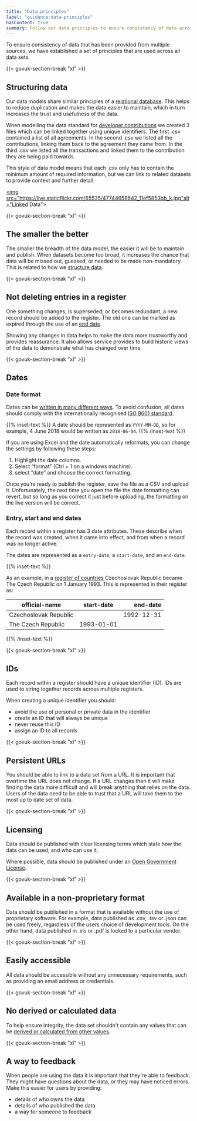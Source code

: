 ```yaml
---
title: "Data principles"
label: "guidance:data-principles"
hasContent: true
summary: Follow our data principles to ensure consistency of data across all data sets.
---
```


To ensure consistency of data that has been  provided from multiple sources, we have established a set of principles that are used across all data sets.

{{< govuk-section-break "xl" >}}

## Structuring data

Our data models share similar principles of a [relational database](https://en.wikipedia.org/wiki/Relational_database). This helps to reduce duplication and makes the data easier to maintain, which in turn increases the trust and usefulness of the data.

When modelling the data standard for [developer contributions](/guidance/developer-contributions/) we created 3 files which can be linked together using unique identifiers. The first .csv contained a list of all agreements. In the second .csv we listed all the contributions, linking them back to the agreement they came from. In the third .csv we listed all the transactions and linked them to the contribution they are being paid towards.

This style of data model means that each .csv only has to contain the minimum amount of required information, but we can link to related datasets to provide context and further detail.


<a href="https://www.flickr.com/photos/mattlucht/47744658642/in/datetaken-public/" title="IMG_20190507_160434"><img src="https://live.staticflickr.com/65535/47744658642_11ef5853bb_k.jpg"alt="Linked Data"></a>

{{< govuk-section-break "xl" >}}

## The smaller the better

The smaller the breadth of the data model, the easier it will be to maintain and publish. When datasets become too broad, it increases the chance that data will be missed out, guessed, or needed to be made non-mandatory. This is related to how we [structure data](#structuring-data).

{{< govuk-section-break "xl" >}}

## Not deleting entries in a register

One something changes, is superseded, or becomes redundant, a new record should be added to the register. The old one can be marked as expired through the use of an [end date](#entry-start-and-end-dates).

Showing any changes in data helps to make the data more trustworthy and provides reassurance. It also allows service provides to build historic views of the data to demonstrate what has changed over time.

{{< govuk-section-break "xl" >}}

## Dates

### Date format

Dates can be [written in many different ways](https://xkcd.com/1179/). To avoid confusion, all dates should comply with the internationally recognised [ISO 8601 standard](https://en.wikipedia.org/wiki/ISO_8601).

{{% inset-text %}}
A date should be represented as `YYYY-MM-DD`, so for example, 4 June 2018 would be written as `2018-06-04`.
{{% /inset-text %}}

If you are using Excel and the date automatically reformats, you can change the settings by following these steps:

1. Highlight the date columns.
2. Select “format” (Ctrl + 1 on a windows machine).
3. select “date” and choose the correct formatting.

Once you’re ready to publish the register, save the file as a CSV and upload it. Unfortunately, the next time you open the file the date formatting can revert, but so long as you correct it just before uploading, the formatting on the live version will be correct.

### Entry, start and end dates

Each record within a register has 3 date attributes. These describe when the record was created, when it came into effect, and from when a record was no longer active.

The dates are represented as a `entry-date`, a `start-date`, and an `end-date`.

{{% inset-text %}}

As an example, in a [register of countries](https://www.registers.service.gov.uk/registers/country) Czechoslovak Republic became The Czech Republic on 1 January 1993. This is represented in their register as:

| official-name | start-date | end-date |
| ------------- |:-------------:| -----:|
| Czechoslovak Republic | | 1992-12-31 |
| The Czech Republic | 1993-01-01 |

{{% /inset-text %}}

{{< govuk-section-break "xl" >}}

## IDs

Each record within a register should have a unique identifier (ID). IDs are used to string together records across multiple registers.

When creating a unique identifier you should:

* avoid the use of personal or private data in the identifier
* create an ID that will always be unique
* never reuse this ID
* assign an ID to all records

{{< govuk-section-break "xl" >}}

## Persistent URLs

You should be able to link to a data set from a URL. It is important that overtime the URL does not change. If a URL changes then it will make finding the data more difficult and will break anything that relies on the data. Users of the data need to be able to trust that a URL will take them to the most up to date set of data.

{{< govuk-section-break "xl" >}}

## Licensing

Data should be published with clear licensing terms which state how the data can be used, and who can use it.

Where possible, data should be published under an [Open Government License](https://www.nationalarchives.gov.uk/doc/open-government-licence/version/3/).

{{< govuk-section-break "xl" >}}

## Available in a non-proprietary format

Data should be published in a format that is available without the use of proprietary software. For example, data published as .csv, .tsv or .json can be used freely, regardless of the users choice of development tools. On the other hand, data published in .xls or .pdf is locked to a particular vendor.

{{< govuk-section-break "xl" >}}

## Easily accessible

All data should be accessible without any unnecessary requirements, such as providing an email address or credentials.

{{< govuk-section-break "xl" >}}

## No derived or calculated data

To help ensure integrity, the data set shouldn't contain any values that can be [derived or calculated from other values](https://blog.ldodds.com/2015/09/05/what-is-derived-data/).

{{< govuk-section-break "xl" >}}

## A way to feedback

When people are using the data it is important that they're able to feedback. They might have questions about the data, or they may have noticed errors. Make this easier for users by providing:

* details of who owns the data
* details of who published the data
* a way for someone to feedback

